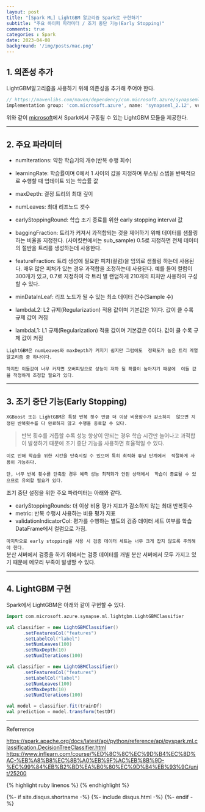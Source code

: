```yaml
---
layout: post
title: "[Spark ML] LightGBM 알고리즘 Spark로 구현하기"
subtitle: "주요 하이퍼 파라미터 / 조기 중단 기능(Early Stopping)" 
comments: true
categories : Spark
date: 2023-04-08
background: '/img/posts/mac.png'
---
```


## 1. 의존성 추가   

LightGBM알고리즘을 사용하기 위해 의존성을 추가해 주어야 한다.   

```groovy
// https://mavenlibs.com/maven/dependency/com.microsoft.azure/synapseml_2.12
implementation group: 'com.microsoft.azure', name: 'synapseml_2.12', version: '0.11.0'
```

위와 같이 [microsoft](https://github.com/microsoft/SynapseML)에서 Spark에서 구동될 수 있는 LightGBM 모듈을 제공한다.      



- - -   

## 2. 주요 파라미터    

- numIterations: 약한 학습기의 개수(반복 수행 회수)   

- learningRate: 학습률이며 0에서 1 사이의 값을 지정하며 
부스팅 스텝을 반복적으로 수행할 때 업데이트 되는 학습률 값     

- maxDepth: 결정 트리의 최대 깊이   

- numLeaves: 최대 리프노드 갯수   

- earlyStoppingRound: 학습 조기 종료를 위한 early stopping interval 값   

- baggingFraction: 트리가 커져서 과적합되는 것을 제어하기 위해 데이터를 
샘플링하는 비율을 지정한다. (사이킷런에서는 sub_sample) 0.5로 지정하면 
전체 데이터의 절반을 트리를 생성하는데 사용한다.  

- featureFraction: 트리 생성에 필요한 피처(컬럼)을 임의로 샘플링 하는데 사용된다. 
매우 많은 피처가 있는 경우 과적합을 조정하는데 사용된다. 예를 들어 컬럼이 300개가 
있고, 0.7로 지정하여 각 트리 별 랜덤하게 210개의 피처만 사용하여 구성할 수 있다.   

- minDataInLeaf: 리프 노드가 될 수 있는 최소 데이터 건수(Sample 수)   

- lambdaL2: L2 규제(Regularization) 적용 값이며 기본값은 1이다. 값이 클 수록 규제 값이 커짐   
- lambdaL1: L1 규제(Regularization) 적용 값이며 기본값은 0이다. 값이 클 수록 규제 값이 커짐    


`LightGBM은 numLeaves와 maxDepth가 커지기 쉽지만 그럼에도 
정확도가 높은 트리 계열 알고리즘 중 하나이다.`   

`하지만 이들값이 너무 커지면 오버피팅으로 성능이 저하 될 확률이 높아지기 때문에 
이들 값을 적정하게 조정할 필요가 있다.`   

- - - 


## 3. 조기 중단 기능(Early Stopping)   

`XGBoost 또는 LightGBM은 특정 반복 횟수 만큼 더 이상 비용함수가 감소하지 
않으면 지정된 반복횟수를 다 완료하지 않고 수행을 종료할 수 있다.`   

> 반복 횟수를 거듭할 수록 성능 향상이 안되는 경우 학습 시간만 늘어나고 
과적합이 발생하기 때문에 조기 중단 기능을 사용하면 효율적일 수 있다.   

`이로 인해 학습을 위한 시간을 단축시킬 수 있으며 특히 최적화 튜닝 단계에서 
적절하게 사용이 가능하다.`    

`단, 너무 반복 횟수를 단축할 경우 예측 성능 최적화가 안된 상태에서 
학습이 종료될 수 있으므로 유의할 필요가 있다.`   

조기 중단 설정을 위한 주요 파라미터는 아래와 같다.   

- earlyStoppingRounds: 더 이상 비용 평가 지표가 감소하지 않는 최대 반복횟수   
- metric: 반복 수행시 사용하는 비용 평가 지표  
- validationIndicatorCol: 평가를 수행하는 별도의 검증 데이터 세트 여부를 
학습 DataFrame에서 컬럼으로 가짐.     


`마지막으로 early stopping을 사용 시 검증 데이터 세트는 너무 크게 잡지 않도록 주의해야 한다.`       
분산 서버에서 검증을 하기 위해서는 검증 데이터를 개별 분산 서버에서 
모두 가지고 있기 때문에 메모리 부족이 발생할 수 있다.   

- - - 

## 4. LightGBM 구현   

Spark에서 LightGBM은 아래와 같이 구현할 수 있다.   

```scala
import com.microsoft.azure.synapse.ml.lightgbm.LightGBMClassifier

val classifier = new LightGBMClassifier()
      .setFeaturesCol("features")
      .setLabelCol("label")
      .setNumLeaves(100)
      .setMaxDepth(10)
      .setNumIterations(100)

val classifier = new LightGBMClassifier()
      .setFeaturesCol("features")
      .setLabelCol("label")
      .setNumLeaves(100)
      .setMaxDepth(10)
      .setNumIterations(100)

val model = classifier.fit(trainDf)
val prediction = model.transform(testDf)
```

- - -    

Referrence 

<https://spark.apache.org/docs/latest/api/python/reference/api/pyspark.ml.classification.DecisionTreeClassifier.html>   
<https://www.inflearn.com/course/%ED%8C%8C%EC%9D%B4%EC%8D%AC-%EB%A8%B8%EC%8B%A0%EB%9F%AC%EB%8B%9D-%EC%99%84%EB%B2%BD%EA%B0%80%EC%9D%B4%EB%93%9C/unit/25200>    

{% highlight ruby linenos %}
{% endhighlight %}


{%- if site.disqus.shortname -%}
    {%- include disqus.html -%}
{%- endif -%}

